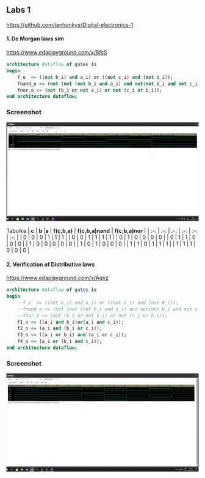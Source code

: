 ## Labs 1

https://github.com/janhonkys/Digital-electronics-1
#### 1. De Morgan laws sim
https://www.edaplayground.com/x/8fsS
```vhdl
architecture dataflow of gates is
begin
    f_o  <= ((not b_i) and a_i) or ((not c_i) and (not b_i));
    fnand_o <= (not (not (not b_i and a_i) and not(not b_i and not c_i)));
    fnor_o <= (not (b_i or not a_i) or not (c_i or b_i));
end architecture dataflow;

```
### Screenshot

![Screenshot](/Labs/01-gates/Images/1a.png)


Tabulka
| **c** | **b** |**a** | **f(c,b,a)** | **f(c,b,a)nand** | **f(c,b,a)nor** |
| :-: | :-: | :-: | :-: | :-: | :-: |
| 0 | 0 | 0 | 1 | 1 | 1 |
| 0 | 0 | 1 | 1 | 1 | 1 |
| 0 | 1 | 0 | 0 | 0 | 0 |
| 0 | 1 | 1 | 0 | 0 | 0 |
| 1 | 0 | 0 | 0 | 0 | 0 |
| 1 | 0 | 1 | 0 | 0 | 0 |
| 1 | 1 | 0 | 1 | 1 | 1 |
| 1 | 1 | 1 | 0 | 0 | 0 |

#### 2. Verification of Distributive laws
https://www.edaplayground.com/x/Aqyz


```vhdl
architecture dataflow of gates is
begin
    --f_o  <= ((not b_i) and a_i) or ((not c_i) and (not b_i));
    --fnand_o <= (not (not (not b_i and a_i) and not(not b_i and not c_i)));
    --fnor_o <= (not (b_i or not a_i) or not (c_i or b_i));
    f1_o <= ((a_i and b_i)or(a_i and c_i));
    f2_o <= (a_i and (b_i or c_i));
    f3_o <= ((a_i or b_i) and (a_i or c_i));
    f4_o <= (a_i or (b_i and c_i));
end architecture dataflow;
```
### Screenshot
![Screenshot](/Labs/01-gates/Images/2a.png)
